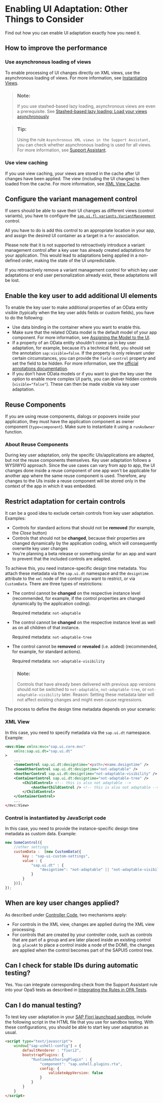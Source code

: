<!-- loiode9fd55c69af4b46863f5d26b5d796c4 -->

# Enabling UI Adaptation: Other Things to Consider

Find out how you can enable UI adaptation exactly how you need it.



<a name="loiode9fd55c69af4b46863f5d26b5d796c4__section_j4v_lnn_2jb"/>

## How to improve the performance



### Use asynchronous loading of views

To enable processing of UI changes directly on XML views, use the asynchronous loading of views. For more information, see [Instantiating Views](../04_Essentials/instantiating-views-68d0e58.md).

> ### Note:  
> If you use stashed-based lazy loading, asynchronous views are even a prerequisite. See [Stashed-based lazy loading: Load your views asynchronously](sapui5-flexibility-enable-your-app-for-ui-adaptation-f1430c0.md#loiof1430c0337534d469da3a56307ff76af__section_async)

> ### Tip:  
> Using the rule `Asynchronous XML views in the Support Assistant,` you can check whether asynchronous loading is used for all views. For more information, see [Support Assistant](../04_Essentials/support-assistant-57ccd7d.md).



### Use view caching

If you use view caching, your views are stored in the cache after UI changes have been applied. The view \(including the UI changes\) is then loaded from the cache. For more information, see [XML View Cache](../04_Essentials/xml-view-cache-3d85d5e.md).



<a name="loiode9fd55c69af4b46863f5d26b5d796c4__section_ghl_f4n_2jb"/>

## Configure the variant management control

If users should be able to save their UI changes as different views \(control variants\), you have to configure the [`sap.ui.fl.variants.VariantManagement`](https://ui5.sap.com/#/api/sap.ui.fl.variants.VariantManagement) control. 

All you have to do is add this control to an appropriate location in your app, and assign the desired UI container as a target in a `for` association.

Please note that it is not supported to retroactively introduce a variant management control after a key user has already created adaptations for your application. This would lead to adaptations being applied in a non-defined order, making the state of the UI unpredictable.

If you retroactively remove a variant management control for which key user adaptations or end user personalization already exist, these adaptations will be lost. 

<a name="loiode9fd55c69af4b46863f5d26b5d796c4__section_rvb_cpn_2jb"/>

## Enable the key user to add additional UI elements

To enable the key user to make additional properties of an OData entity visible \(typically when the key user adds fields or custom fields\), you have to do the following:

-   Use data binding in the container where you want to enable this.
-   Make sure that the related OData model is the default model of your app component. For more information, see [Assigning the Model to the UI](../04_Essentials/assigning-the-model-to-the-ui-91f0d1c.md).
-   If a property of an OData entity shouldn't come up in key user adaptation, for example, because it’s a technical field, you should set the annotation `sap:visible=false`. If the property is only relevant under certain circumstances, you can provide the `field-control` property and set the field to be hidden. For more information, see the [official annotations documentation](https://wiki.scn.sap.com/wiki/display/EmTech/SAP+Annotations+for+OData+Version+2.0#SAPAnnotationsforODataVersion2.0-Property_field_controlAttributesap:field-control).
-   If you don’t have OData models or if you want to give the key user the option to enable more complex UI parts, you can deliver hidden controls \(`visible="false"`\). These can then be made visible via key user adaptation.



<a name="loiode9fd55c69af4b46863f5d26b5d796c4__section_e2v_xpn_2jb"/>

## Reuse Components

If you are using reuse components, dialogs or popovers inside your application, they must have the application component as owner component \(`type=component`\). Make sure to instantiate it using a `runAsOwner` function.



### About Reuse Components

During key user adaptation, only the specific UIs/applications are adapted, but not the reuse components themselves. Key user adaptation follows a WYSIWYG approach. Since the use cases can vary from app to app, the UI changes done inside a reuse component of one app won't be applicable for another app where the same reuse component is used. Therefore, any changes to the UIs inside a reuse component will be stored only in the context of the app in which it was embedded.



<a name="loiode9fd55c69af4b46863f5d26b5d796c4__section_restrictadaptation"/>

## Restrict adaptation for certain controls

It can be a good idea to exclude certain controls from key user adaptation. Examples:

-   Controls for standard actions that should not be **removed** \(for example, the *Close* button\)
-   Controls that should not be **changed**, because their properties are changed dynamically by the application coding, which will consequently overwrite key user changes
-   You're planning a beta release or something similar for an app and want to prevent that the included controls are adapted.

To achieve this, you need instance-specific design time metadata. You attach these metadata via the `sap.ui.dt` namespace and the `designtime` attribute to the `xml` node of the control you want to restrict, or via `CustomData`. There are three types of restrictions:

-   The control cannot be **changed** on the respective instance level \(recommended, for example, if the control properties are changed dynamically by the application coding\).

    Required metadata: `not-adaptable`

-   The control cannot be **changed** on the respective instance level as well as on all children of that instance.

    Required metadata: `not-adaptable-tree`

-   The control cannot be **removed** or **revealed** \(i.e. added\) \(recommended, for example, for standard actions\).

    Required metadata: `not-adaptable-visibility`


> ### Note:  
> Controls that have already been delivered with previous app versions should *not* be switched to `not-adaptable`, `not-adaptable-tree`, or `not-adaptable-visibility` later. Reason: Setting these metadata later will not affect existing changes and might even cause regressions.

The process to define the design time metadata depends on your scenario:



### XML View

In this case, you need to specify metadata via the `sap.ui.dt` namespace. Example:

```xml
<mvc:View xmlns:mvc="sap.ui.core.mvc"
	xmlns:sap.ui.dt="sap.ui.dt"
>
	...
	<SomeControl sap.ui.dt:designtime="<path>/<name.designtime" />
	<SomeOtherControl sap.ui.dt:designtime="not-adaptable" />
	<AnotherControl sap.ui.dt:designtime="not-adaptable-visibility" />
	<ContainerControl sap.ui.dt:designtime="not-adaptable-tree" />
		<ChildControl> <!-- this is also not adaptable -->
			<AnotherChildControl /> <!-- this is also not adaptable -->
		</ChildControl>
	</ContainerControl>
	...
</mvc:View>
```



### Control is instantiated by JavaScript code

In this case, you need to provide the instance-specific design time metadata as custom data. Example:

```js
new SomeControl({
	//other settings
	customData :  [new CustomData({
		key : "sap-ui-custom-settings",
		value : {
			"sap.ui.dt" : {
				"designtime": "not-adaptable" || "not-adaptable-visibility" || "not-adaptable-tree"
			}
		}
	})];
});
```



<a name="loiode9fd55c69af4b46863f5d26b5d796c4__section_s5x_314_2jb"/>

## When are key user changes applied?

As described under [Controller Code](sapui5-flexibility-enable-your-app-for-ui-adaptation-f1430c0.md#loiof1430c0337534d469da3a56307ff76af__section_ControllerCode), two mechanisms apply:

-   For controls in the XML view, changes are applied during the XML view processing.
-   For controls that are created by your controller code, such as controls that are part of a group and are later placed inside an existing control \(e.g. `placeAt` to place a control inside a node of the DOM\), the changes are applied when the control becomes part of the SAPUI5 control tree.



<a name="loiode9fd55c69af4b46863f5d26b5d796c4__section_af4_cb4_2jb"/>

## Can I check for stable IDs during automatic testing?

Yes. You can integrate corresponding check from the Support Assistant rule into your Opa5 tests as described in [Integrating the Rules in OPA Tests](../04_Essentials/integrating-the-rules-in-opa-tests-cfabbd4.md).



<a name="loiode9fd55c69af4b46863f5d26b5d796c4__section_k2w_3b4_2jb"/>

## Can I do manual testing?

To test key user adaptation in your [SAP Fiori launchpad sandbox](https://help.sap.com/viewer/825270ffffe74d9f988a0f0066ad59f0/CF/en-US/6609d3ba857742ef99432b6b0472ade0.html), include the following script in the HTML file that you use for sandbox testing. With these configurations, you should be able to start key user adaptation as usual.

```html
<script type="text/javascript">
    window["sap-ushell-config"] = {
        defaultRenderer : "fiori2",
        bootstrapPlugins: {
            "RuntimeAuthoringPlugin" : {
                "component": "sap.ushell.plugins.rta",
                config: {
                    validateAppVersion: false
                }
            }
        }
    }
</script>

```

